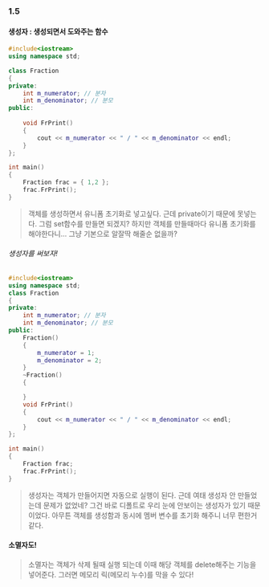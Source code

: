 ### 1.5
#### 생성자 : 생성되면서 도와주는 함수
```cpp
#include<iostream>
using namespace std;

class Fraction
{
private:
	int m_numerator; // 분자
	int m_denominator; // 분모
public:
	
	void FrPrint()
	{
		cout << m_numerator << " / " << m_denominator << endl;
	}
};

int main()
{
	Fraction frac = { 1,2 };
	frac.FrPrint();
}
```
>객체를 생성하면서 유니폼 초기화로 넣고싶다.
>근데 private이기 때문에 못넣는다.
>그럼 set함수를 만들면 되겠지?
>하지만 객체를 만들때마다 유니폼 초기화를 해야한다니... 
>그냥 기본으로 알잘딱 해줄순 없을까?
###### 생성자를 써보자!
```cpp
#include<iostream>
using namespace std;
class Fraction
{
private:
	int m_numerator; // 분자
	int m_denominator; // 분모
public:
	Fraction()
	{
		m_numerator = 1;
		m_denominator = 2;
	}
	~Fraction()
	{

	}
	void FrPrint()
	{
		cout << m_numerator << " / " << m_denominator << endl;
	}
};

int main()
{
	Fraction frac;
	frac.FrPrint();
}
```
>생성자는 객체가 만들어지면 자동으로 실행이 된다.
>근데 여태 생성자 안 만들었는데 문제가 없었네?
>그건 바로 디폴트로 우리 눈에 안보이는 생성자가 있기 때문이었다.
>아무튼 객체를 생성함과 동시에 멤버 변수를 초기화 해주니 너무 편한거 같다.
#### 소멸자도!
>소멸자는 객체가 삭제 될때 실행 되는데 이때 해당 객체를 delete해주는 기능을 넣어준다.
>그러면 메모리 릭(메모리 누수)를 막을 수 있다!
